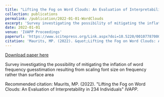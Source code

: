 ```yaml
---
title: "Lifting the Fog on Word Clouds: An Evaluation of Interpretability in 234 Individuals"
collection: publications
permalink: /publication/2022-01-01-WordClouds
excerpt: 'Survey investigating the possibility of mitigating the inflation of word frequency guesstimation resulting from scaling font size on frequency rather than surface area'
date: 2022-01-01
venue: 'IVAPP Proceedings'
paperurl: 'https://www.scitepress.org/Link.aspx?doi=10.5220/0010778700003124'
citation: 'Maurits, MP. (2022). &quot;Lifting the Fog on Word Clouds: An Evaluation of Interpretability in 234 Individuals&quot; <i>IVAPP</i>.'
---
```


<a href='https://www.scitepress.org/Link.aspx?doi=10.5220/0010778700003124'>Download paper here</a>

Survey investigating the possibility of mitigating the inflation of word frequency guesstimation resulting from scaling font size on frequency rather than surface area

Recommended citation: Maurits, MP. (2022). "Lifting the Fog on Word Clouds: An Evaluation of Interpretability in 234 Individuals" <i>IVAPP</i>.